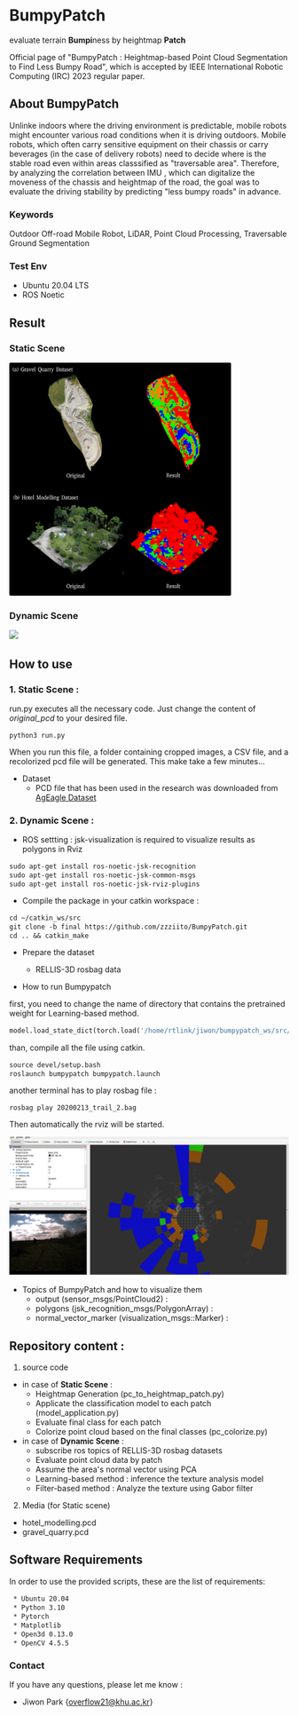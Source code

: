 # BumpyPatch

evaluate terrain <b>Bumpi</b>ness by heightmap <b>Patch</b>

Official page of "BumpyPatch : Heightmap-based Point Cloud Segmentation to Find Less Bumpy Road", which is accepted by IEEE International Robotic Computing (IRC) 2023 regular paper. 

## About BumpyPatch

Unlinke indoors where the driving environment is predictable, mobile robots might encounter various road conditions when it is driving outdoors. Mobile robots, which often carry sensitive equipment on their chassis or carry beverages (in the case of delivery robots) need to decide where is the stable road even within areas classsified as "traversable area". 
Therefore, by analyzing the correlation between IMU , which can digitalize the moveness of the chassis and heightmap of the road, the goal was to evaluate the driving stability by predicting "less bumpy roads" in advance. 

### Keywords 

Outdoor Off-road Mobile Robot, LiDAR, Point Cloud Processing, Traversable Ground Segmentation

### Test Env

- Ubuntu 20.04 LTS
- ROS Noetic

## Result

### Static Scene

<img src="img/final_static.png" width="400" height="420">

### Dynamic Scene

![](img/final_dynamic.gif)

## How to use

### 1. Static Scene :

run.py executes all the necessary code. Just change the content of *original_pcd* to your desired file.

```
python3 run.py
```

When you run this file, a folder containing cropped images, a CSV file, and a recolorized pcd file will be generated. This make take a few minutes...

- Dataset
    - PCD file that has been used in the research was downloaded from [AgEagle Dataset](https://ageagle.com/data-set/gravel-quarry/)


### 2. Dynamic Scene :

- ROS settting : jsk-visualization is required to visualize results as polygons in Rviz
```
sudo apt-get install ros-noetic-jsk-recognition
sudo apt-get install ros-noetic-jsk-common-msgs
sudo apt-get install ros-noetic-jsk-rviz-plugins
```
- Compile the package in your catkin workspace :
```
cd ~/catkin_ws/src
git clone -b final https://github.com/zzziito/BumpyPatch.git
cd .. && catkin_make
```
- Prepare the dataset
    - RELLIS-3D rosbag data


- How to run Bumpypatch

first, you need to change the name of directory that contains the pretrained weight for Learning-based method.

```python
model.load_state_dict(torch.load('/home/rtlink/jiwon/bumpypatch_ws/src/bumpypatch/model/mobilenetv2_10.pth')) # you have to change this
```
than, compile all the file using catkin. 

```
source devel/setup.bash
roslaunch bumpypatch bumpypatch.launch
```
another terminal has to play rosbag file : 

``` 
rosbag play 20200213_trail_2.bag 
```

Then automatically the rviz will be started.

![](img/rviz.png)

- Topics of BumpyPatch and how to visualize them
    - output (sensor_msgs/PointCloud2) : 
    - polygons (jsk_recognition_msgs/PolygonArray) :
    - normal_vector_marker (visualization_msgs::Marker) :



## Repository content :

1. source code 
  * in case of <b>Static Scene</b> : 
    * Heightmap Generation (pc_to_heightmap_patch.py)
    * Applicate the classification model to each patch (model_application.py)
    * Evaluate final class for each patch 
    * Colorize point cloud based on the final classes (pc_colorize.py)
  * in case of <b>Dynamic Scene</b> : 
    * subscribe ros topics of RELLIS-3D rosbag datasets
    * Evaluate point cloud data by patch
    * Assume the area's normal vector using PCA
    * Learning-based method : inference the texture analysis model
    * Filter-based method : Analyze the texture using Gabor filter 
2. Media (for Static scene)
  * hotel_modelling.pcd 
  * gravel_quarry.pcd



## Software Requirements

In order to use the provided scripts, these are the list of requirements:

```
 * Ubuntu 20.04
 * Python 3.10
 * Pytorch
 * Matplotlib
 * Open3d 0.13.0
 * OpenCV 4.5.5
```

### Contact

If you have any questions, please let me know :
- Jiwon Park {[overflow21@khu.ac.kr]()}

